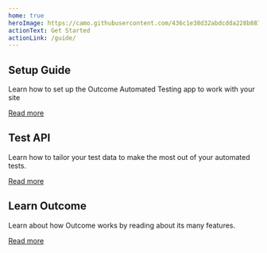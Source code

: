 ```yaml
---
home: true
heroImage: https://camo.githubusercontent.com/436c1e38d32abdcdda228b88753975829e47daac/687474703a2f2f6d656469612e6f72626973636f6d6d756e69636174696f6e732e636f6d2f494d472f4f5554434f4d455f4d41535445525f49445f5247425f5356472e737667
actionText: Get Started
actionLink: /guide/
---
```


<div class="features">
    <div class="feature">
        <h2>Setup Guide</h2> 
        <p>Learn how to set up the Outcome Automated Testing app to work with your site</p>
        <p><a href="/guide/">Read more</a></p>
    </div>
    <div class="feature">
        <h2>Test API</h2> 
        <p>Learn how to tailor your test data to make the most out of your automated tests.</p>
        <p><a href="/tests/">Read more</a></p>
    </div>
    <div class="feature">
        <h2>Learn Outcome</h2> 
        <p>Learn about how Outcome works by reading about its many features.</p>
        <p><a href="/outcome/">Read more</a></p>
    </div>
</div>